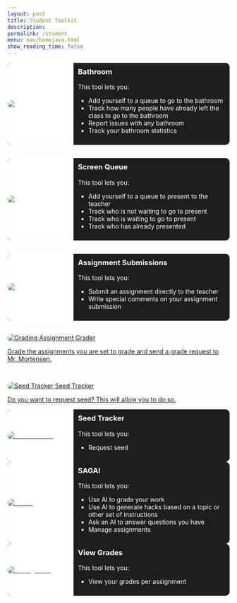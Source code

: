 ```yaml
---
layout: post
title: Student Toolkit
description:
permalink: /student
menu: nav/homejava.html
show_reading_time: false
---
```


<div class="container">
    <div class="bathroom glow-on-hover-search" onclick="location.href='{{site.baseurl}}/bathroom';"
        style="cursor: pointer;">
        <div class="bathroom-image">
            <img src="{{site.baseurl}}/images/toolkit-nav-buttons/bathroom.png" alt="Bathroom" />
        </div>
        <div class="bathroom-details">
            <h3>Bathroom</h3>
            <p>This tool lets you:</p>
            <ul>
                <li>Add yourself to a queue to go to the bathroom</li>
                <li>Track how many people have already left the class to go to the bathroom</li>
                <li>Report issues with any bathroom</li>
                <li>Track your bathroom statistics</li>
            </ul>
        </div>
    </div>
    <div class="screen-queue glow-on-hover-search" onclick="location.href='{{site.baseurl}}/student-toolkit/queue';"
        style="cursor: pointer;">
        <div class="screen-queue-image">
            <img src="{{site.baseurl}}/images/toolkit-nav-buttons/group-chat.png" alt="ScreenQueue" />
        </div>
        <div class="screen-queue-details">
            <h3>Screen Queue</h3>
            <p>This tool lets you:</p>
            <ul>
                <li>Add yourself to a queue to present to the teacher</li>
                <li>Track who is not waiting to go to present</li>
                <li>Track who is waiting to go to present</li>
                <li>Track who has already presented</li>
            </ul>
        </div>
    </div>
    <div class="submissions glow-on-hover-search" onclick="location.href='{{site.baseurl}}/student/submissions';"
        style="cursor: pointer;">
        <div class="submissions-image">
            <img src="{{site.baseurl}}/images/toolkit-nav-buttons/submissions.png" alt="Submissions" />
        </div>
        <div class="submissions-details">
            <h3>Assignment Submissions</h3>
            <p>This tool lets you:</p>
            <ul>
                <li>Submit an assignment directly to the teacher</li>
                <li>Write special comments on your assignment submission</li>
            </ul>
        </div>
    </div>
  </a>

  <a href="{{site.baseurl}}/student/assign-grades" class="toolkit-button" data-description="Grade the submissions you are assigned to." data-authors="Author: Alex Johnson">
    <img src="{{site.baseurl}}/images/toolkit-nav-buttons/studentgrader.png" alt="Grading" />
    <span class="button-name">Assignment Grader</span>
    <div class="description">
      <p>Grade the assignments you are set to grade and send a grade request to Mr. Mortensen.</p>
    </div>
  </a>

  <a href="{{site.baseurl}}/student/seedtracker" class="toolkit-button" data-description="Do you want to request seed? This will allow you to do so." data-authors="Author: Alex Johnson">
    <img src="{{site.baseurl}}/images/toolkit-nav-buttons/seedtracker.png" alt="Seed Tracker" />
    <span class="button-name">Seed Tracker</span>
    <div class="description">
      <p>Do you want to request seed? This will allow you to do so.</p>
    <div class="seed-tracker glow-on-hover-search" onclick="location.href='{{site.baseurl}}/student/seedtracker';"
        style="cursor: pointer;">
        <div class="seed-tracker-image">
            <img src="{{site.baseurl}}/images/toolkit-nav-buttons/seedtracker.png" alt="Seed Tracker" />
        </div>
        <div class="seed-tracker-details">
            <h3>Seed Tracker</h3>
            <p>This tool lets you:</p>
            <ul>
                <li>Request seed</li>
            </ul>
        </div>
    </div>
    <div class="sagai glow-on-hover-search" onclick="location.href='{{site.baseurl}}/student/sagai';"
        style="cursor: pointer;">
        <div class="sagai-image">
            <img src="{{site.baseurl}}/images/toolkit-nav-buttons/sagai.png" alt="SAGAI" />
        </div>
        <div class="sagai-details">
            <h3>SAGAI</h3>
            <p>This tool lets you:</p>
            <ul>
                <li>Use AI to grade your work</li>
                <li>Use AI to generate hacks based on a topic or other set of instructions</li>
                <li>Ask an AI to answer questions you have</li>
                <li>Manage assignments</li>
            </ul>
        </div>
    </div>
    <div class="view-grades glow-on-hover-search" onclick="location.href='{{site.baseurl}}/student/view-grades';"
        style="cursor: pointer;">
        <div class="view-grades-image">
            <img src="{{site.baseurl}}/images/toolkit-nav-buttons/view-grades.png" alt="view-grades" />
        </div>
        <div class="view-grades-details">
            <h3>View Grades</h3>
            <p>This tool lets you:</p>
            <ul>
                <li>View your grades per assignment</li>
            </ul>
        </div>
    </div>
</div>

<style>
    .container {
        display: grid;
        grid-template-columns: 1fr;
        grid-template-rows: auto auto auto auto auto auto;
        gap: 30px 0px;
        grid-auto-flow: row;
        grid-template-areas:
            "bathroom"
            "screen-queue"
            "submissions"
            "seed-tracker"
            "sagai"
            "view-grades";
    }

    .bathroom {
        display: grid;
        grid-template-columns: 150px 1fr;
        grid-template-rows: auto;
        gap: 0px 0px;
        grid-auto-flow: row;
        grid-template-areas:
            "bathroom-image bathroom-details";
        grid-area: bathroom;
    }

    .bathroom-image {
        grid-area: bathroom-image;
        display: flex;
        align-items: center;
        background-color: white;
        border-top-left-radius: 10px;
        border-bottom-left-radius: 10px;
    }

    .bathroom-details {
        padding: 10px;
        grid-area: bathroom-details;
    }

    .screen-queue {
        display: grid;
        grid-template-columns: 150px 1fr;
        grid-template-rows: auto;
        gap: 0px 0px;
        grid-auto-flow: row;
        grid-template-areas:
            "screen-queue-image screen-queue-details";
        grid-area: screen-queue;
    }

    .screen-queue-image {
        grid-area: screen-queue-image;
        display: flex;
        align-items: center;
        background-color: white;
        border-top-left-radius: 10px;
        border-bottom-left-radius: 10px;
    }

    .screen-queue-details {
        padding: 10px;
        grid-area: screen-queue-details;
    }

    .submissions {
        display: grid;
        grid-template-columns: 150px 1fr;
        grid-template-rows: auto;
        gap: 0px 0px;
        grid-auto-flow: row;
        grid-template-areas:
            "submissions-image submissions-details";
        grid-area: submissions;
    }

    .submissions-image {
        grid-area: submissions-image;
        display: flex;
        align-items: center;
        background-color: white;
        border-top-left-radius: 10px;
        border-bottom-left-radius: 10px;
    }

    .submissions-details {
        padding: 10px;
        grid-area: submissions-details;
    }

    .seed-tracker {
        display: grid;
        grid-template-columns: 150px 1fr;
        grid-template-rows: auto;
        gap: 0px 0px;
        grid-auto-flow: row;
        grid-template-areas:
            "seed-tracker-image seed-tracker-details";
        grid-area: seed-tracker;
    }

    .seed-tracker-image {
        grid-area: seed-tracker-image;
        display: flex;
        align-items: center;
        background-color: white;
        border-top-left-radius: 10px;
        border-bottom-left-radius: 10px;
    }

    .seed-tracker-details {
        padding: 10px;
        grid-area: seed-tracker-details;
    }

    .sagai {
        display: grid;
        grid-template-columns: 150px 1fr;
        grid-template-rows: auto;
        gap: 0px 0px;
        grid-auto-flow: row;
        grid-template-areas:
            "sagai-image sagai-details";
        grid-area: sagai;
    }

    .sagai-image {
        grid-area: sagai-image;
        display: flex;
        align-items: center;
        background-color: white;
        border-top-left-radius: 10px;
        border-bottom-left-radius: 10px;
    }

    .sagai-details {
        padding: 10px;
        grid-area: sagai-details;
    }

    .view-grades {
        display: grid;
        grid-template-columns: 150px 1fr;
        grid-template-rows: auto;
        gap: 0px 0px;
        grid-auto-flow: row;
        grid-template-areas:
            "view-grades-image view-grades-details";
        grid-area: view-grades;
    }

    .view-grades-image {
        grid-area: view-grades-image;
        display: flex;
        align-items: center;
        background-color: white;
        border-top-left-radius: 10px;
        border-bottom-left-radius: 10px;
    }

    .view-grades-details {
        padding: 10px;
        grid-area: view-grades-details;
    }

    .glow-on-hover-search {
        border: none;
        outline: none;
        color: #fff;
        background: #1e1e1e;
        cursor: pointer;
        position: relative;
        z-index: 0;
        border-radius: 10px;
    }

    .glow-on-hover-search:before {
        content: '';
        background: linear-gradient(45deg, #ff0000, #ff7300, #fffb00, #48ff00, #00ffd5, #002bff, #7a00ff, #ff00c8, #ff0000);
        position: absolute;
        top: -2px;
        left: -2px;
        background-size: 400%;
        z-index: -1;
        filter: blur(5px);
        width: calc(100% + 4px);
        height: calc(100% + 4px);
        animation: glowing 20s linear infinite;
        opacity: 0;
        transition: opacity .3s ease-in-out;
        border-radius: 10px;
    }

    .glow-on-hover-search:hover:before {
        opacity: 1;
    }

    .glow-on-hover-search:after {
        z-index: -1;
        content: '';
        position: absolute;
        width: 100%;
        height: 100%;
        background: #1e1e1e;
        left: 0;
        top: 0;
        border-radius: 10px;
    }

    @keyframes glowing {
        0% {
            background-position: 0 0;
        }

        50% {
            background-position: 400% 0;
        }

        100% {
            background-position: 0 0;
        }
    }

    img {
        border-top-left-radius: 10px;
        border-bottom-left-radius: 10px;
    }

    h3 {
        margin-top: 0px !important;
        padding-top: 0px !important;
    }
</style>
